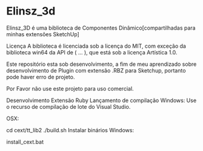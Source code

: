 # Elinsz_3d
Elinsz_3D é uma biblioteca de Componentes Dinâmico[compartilhadas para minhas extensões SketchUp]

Licença
A biblioteca é licenciada sob a licença do MIT, com exceção da biblioteca win64 da API de ( ...  ), que está sob a licença Artística 1.0.

Este repositório esta sob desenvolvimento, a fim de meu aprendizado sobre desenvolvimento de Plugin com extensão .RBZ para Sketchup, portanto pode haver erro de projeto. 

Por Favor não use este projeto para uso comercial.

Desenvolvimento
Extensão Ruby 
Lançamento de compilação
Windows: Use o recurso de compilação de lote do Visual Studio.

OSX:

cd cext/tt_lib2
./build.sh
Instalar binários
Windows:

install_cext.bat
